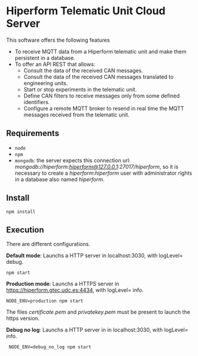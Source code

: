 # Hiperform Telematic Unit Cloud Server

This software offers the following features

- To receive MQTT data from a Hiperform telematic unit and make them persistent in a database.
- To offer an API REST that allows:
  - Consult the data of the received CAN messages.
  - Consult the data of the received CAN messages translated to engineering units.
  - Start or stop experiments in the telematic unit.
  - Define CAN filters to receive messages only from some defined identifiers.
  - Configure a remote MQTT broker to resend in real time the MQTT messages received from the telematic unit.

## Requirements

- ```node```
- ```npm```
- ```mongodb```: the server expects this connection url: *mongodb://hiperform:hiperform@127.0.0.1:27017/hiperform*, so it is necessary to create a *hiperform*:*hiperform* user with administrator rights in a database also named *hiperform*.

## Install

```
npm install
```

## Execution

There are different configurations. 

**Default mode**:
Launchs a HTTP server in localhost:3030, with logLevel= debug.

```
npm start
```

**Production mode**:
Launchs a HTTPS server in https://hiperform.gtec.udc.es:4434, with logLevel= info.

```
NODE_ENV=production npm start
```

The files *certificate.pem* and *privatekey.pem* must be present to launch the https version.

**Debug no log**:
Launchs a HTTP server in in localhost:3030, with logLevel= info.

```
 NODE_ENV=debug_no_log npm start
```
